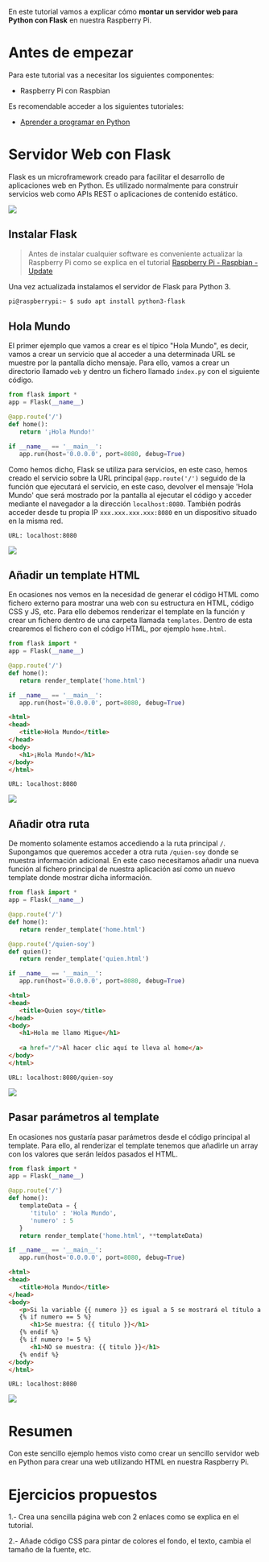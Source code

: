 En este tutorial vamos a explicar cómo **montar un servidor web para Python con Flask** en nuestra Raspberry Pi.

# Antes de empezar

Para este tutorial vas a necesitar los siguientes componentes:

- Raspberry Pi con Raspbian

Es recomendable acceder a los siguientes tutoriales:

- [Aprender a programar en Python](https://www.aprendeprogramando.es/cursos-online/python)

# Servidor Web con Flask

Flask es un microframework creado para facilitar el desarrollo de aplicaciones web en Python. Es utilizado normalmente para construir servicios web como APIs REST o aplicaciones de contenido estático.

![](img/flask.png)

## Instalar Flask

> Antes de instalar cualquier software es conveniente actualizar la Raspberry Pi como se explica en el tutorial [Raspberry Pi - Raspbian - Update](raspberry_pi-raspbian-update)

Una vez actualizada instalamos el servidor de Flask para Python 3.

```sh
pi@raspberrypi:~ $ sudo apt install python3-flask
```

## Hola Mundo

El primer ejemplo que vamos a crear es el típico "Hola Mundo", es decir, vamos a crear un servicio que al acceder a una determinada URL se muestre por la pantalla dicho mensaje. Para ello, vamos a crear un directorio llamado `web` y dentro un fichero llamado `index.py` con el siguiente código.

```python
from flask import *
app = Flask(__name__)

@app.route('/')
def home():
   return '¡Hola Mundo!'

if __name__ == '__main__':
   app.run(host='0.0.0.0', port=8080, debug=True)
```

Como hemos dicho, Flask se utiliza para servicios, en este caso, hemos creado el servicio sobre la URL principal `@app.route('/')` seguido de la función que ejecutará el servicio, en este caso, devolver el mensaje 'Hola Mundo' que será mostrado por la pantalla al ejecutar el código y acceder mediante el navegador a la dirección `localhost:8080`. También podrás acceder desde tu propia IP `xxx.xxx.xxx.xxx:8080` en un dispositivo situado en la misma red.

```
URL: localhost:8080
```

![](img/hola-mundo.png)

## Añadir un template HTML

En ocasiones nos vemos en la necesidad de generar el código HTML como fichero externo para mostrar una web con su estructura en HTML, código CSS y JS, etc. Para ello debemos renderizar el template en la función y crear un fichero dentro de una carpeta llamada `templates`. Dentro de esta crearemos el fichero con el código HTML, por ejemplo `home.html`.

```python
from flask import *
app = Flask(__name__)

@app.route('/')
def home():
   return render_template('home.html')

if __name__ == '__main__':
   app.run(host='0.0.0.0', port=8080, debug=True)
```

```html
<html>
<head>
   <title>Hola Mundo</title>
</head>
<body>
   <h1>¡Hola Mundo!</h1>
</body>
</html>
```

```
URL: localhost:8080
```

![](img/template.png)

## Añadir otra ruta

De momento solamente estamos accediendo a la ruta principal `/`. Supongamos que queremos acceder a otra ruta `/quien-soy` donde se muestra información adicional. En este caso necesitamos añadir una nueva función al fichero principal de nuestra aplicación así como un nuevo template donde mostrar dicha información.

```python
from flask import *
app = Flask(__name__)

@app.route('/')
def home():
   return render_template('home.html')

@app.route('/quien-soy')
def quien():
   return render_template('quien.html')

if __name__ == '__main__':
   app.run(host='0.0.0.0', port=8080, debug=True)
```

```html
<html>
<head>
   <title>Quien soy</title>
</head>
<body>
   <h1>Hola me llamo Migue</h1>
   
   <a href="/">Al hacer clic aquí te lleva al home</a>
</body>
</html>
```

```
URL: localhost:8080/quien-soy
```

![](img/rutas.png)

## Pasar parámetros al template

En ocasiones nos gustaría pasar parámetros desde el código principal al template. Para ello, al renderizar el template tenemos que añadirle un array con los valores que serán leídos pasados el HTML.

```python
from flask import *
app = Flask(__name__)

@app.route('/')
def home():
   templateData = {
      'titulo' : 'Hola Mundo',
      'numero' : 5
   }
   return render_template('home.html', **templateData)

if __name__ == '__main__':
   app.run(host='0.0.0.0', port=8080, debug=True)
```

```html
<html>
<head>
   <title>Hola Mundo</title>
</head>
<body>
   <p>Si la variable {{ numero }} es igual a 5 se mostrará el título a continuación.</p>
   {% if numero == 5 %}
      <h1>Se muestra: {{ titulo }}</h1>
   {% endif %}
   {% if numero != 5 %}
      <h1>NO se muestra: {{ titulo }}</h1>
   {% endif %}
</body>
</html>
```

```
URL: localhost:8080
```

![](img/parametros.png)

# Resumen

Con este sencillo ejemplo hemos visto como crear un sencillo servidor web en Python para crear una web utilizando HTML en nuestra Raspberry Pi.

# Ejercicios propuestos

1.- Crea una sencilla página web con 2 enlaces como se explica en el tutorial.

2.- Añade código CSS para pintar de colores el fondo, el texto, cambia el tamaño de la fuente, etc.
